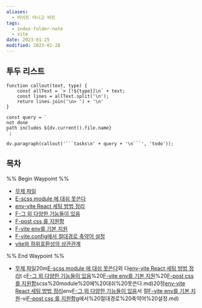 ```yaml
---
aliases:
  - 바이트 아니고 비트
tags:
  - index-folder-note
  - vite
date: 2023-01-25
modified: 2023-01-28
---
```


## 투두 리스트

````dataviewjs
function callout(text, type) {
    const allText = `> [!${type}]\n` + text;
    const lines = allText.split('\n');
    return lines.join('\n> ') + '\n'
}

const query = `
not done
path includes ${dv.current().file.name}
`;

dv.paragraph(callout('```tasks\n' + query + '\n```', 'todo'));
````

## 목차

%% Begin Waypoint %%

- [무제 파일](./무제%20파일.md)
- [E-scss module 에 대쉬 못쓴다](./E-scss%20module%20에%20대쉬%20못쓴다.md)
- [env-vite React 세팅 방법 정리](./env-vite%20React%20세팅%20방법%20정리.md)
- [F-그 외 다양한 기능들이 있음](./F-그%20외%20다양한%20기능들이%20있음.md)
- [F-post css 를 지원함](./F-post%20css%20를%20지원함.md)
- [F-vite env를 기본 지원](./F-vite%20env를%20기본%20지원.md)
- [F-vite.config에서 절대경로 축약어 설정](./F-vite.config에서%20절대경로%20축약어%20설정.md)
- [vite와 하위호환성의 상관관계](./vite와%20하위호환성의%20상관관계.md)

%% End Waypoint %%

- [무제 파일](02-Programing-Tools/915%20VIte%20번들러/무제%20파일.md)20m[E-scss module 에 대쉬 못쓴다](02-Programing-Tools/915%20VIte%20번들러/E-scss%20module%20에%20대쉬%20못쓴다.md)외 다[env-vite React 세팅 방법 정리](02-Programing-Tools/915%20VIte%20번들러/env-vite%20React%20세팅%20방법%20정리.md)t c[F-그 외 다양한 기능들이 있음](02-Programing-Tools/915%20VIte%20번들러/F-그%20외%20다양한%20기능들이%20있음.md)%20[F-vite env를 기본 지원](02-Programing-Tools/915%20VIte%20번들러/F-vite%20env를%20기본%20지원.md)%20[F-post css 를 지원함](02-Programing-Tools/915%20VIte%20번들러/F-post%20css%20를%20지원함.md)scss%20module%20에%20대쉬%20못쓴다.md)20정[env-vite React 세팅 방법 정리](02-Programing-Tools/915%20VIte%20번들러/env-vite%20React%20세팅%20방법%20정리.md)env[F-그 외 다양한 기능들이 있음](02-Programing-Tools/915%20VIte%20번들러/F-그%20외%20다양한%20기능들이%20있음.md)서 절[F-vite env를 기본 지원](02-Programing-Tools/915%20VIte%20번들러/F-vite%20env를%20기본%20지원.md)-vi[F-post css 를 지원함](02-Programing-Tools/915%20VIte%20번들러/F-post%20css%20를%20지원함.md)g에서%20절대경로%20축약어%20설정.md)
